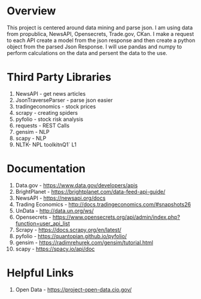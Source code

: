 # Overview
<p> This project is centered around data mining and parse json.  I am using data from propublica, NewsAPI, Opensecrets, Trade.gov, CKan.
    I make a request to each API create a model from the json response and then create a python object from the parsed Json Response.  I will use pandas and numpy to
    perform calculations on the data and persent the data to the use. </p>


# Third Party Libraries
1. NewsAPI - get news articles
2. JsonTraverseParser - parse json easier
3. tradingeconomics - stock prices
3. scrapy - creating spiders
4. pyfolio - stock risk analysis
5. requests - REST Calls
6. gensim - NLP
7. scapy - NLP
8. NLTK- NPL toolkitnQ1`    L1                                                                      


# Documentation
1. Data.gov - https://www.data.gov/developers/apis
2. BrightPlanet - https://brightplanet.com/data-feed-api-guide/
3. NewsAPI - https://newsapi.org/docs
4. Trading Economics - http://docs.tradingeconomics.com/#snapshots26
5. UnData - http://data.un.org/ws/
6. Opensecrets - https://www.opensecrets.org/api/admin/index.php?function=user_api_list
7. Scrapy - https://docs.scrapy.org/en/latest/
8. pyfolio - https://quantopian.github.io/pyfolio/
9. gensim - https://radimrehurek.com/gensim/tutorial.html
10. scapy - https://spacy.io/api/doc


# Helpful Links
1. Open Data - https://project-open-data.cio.gov/
